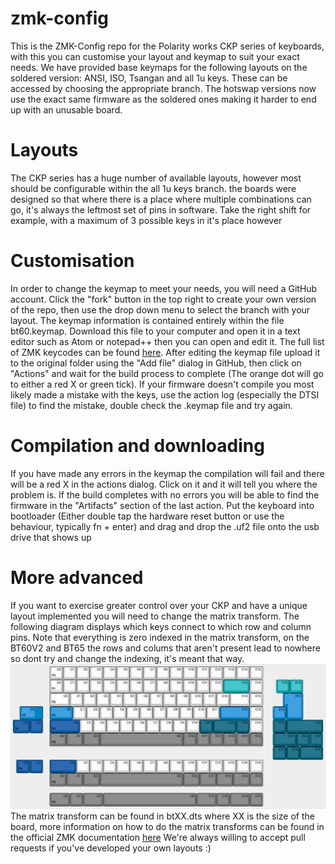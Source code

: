 # zmk-config
This is the ZMK-Config repo for the Polarity works CKP series of keyboards, with this you can customise your layout and keymap to suit your exact needs.
We have provided base keymaps for the following layouts on the soldered version: ANSI, ISO, Tsangan and all 1u keys. These can be accessed by choosing the appropriate branch. The hotswap versions now use the exact same firmware as the soldered ones making it harder to end up with an unusable board.

# Layouts
The CKP series has a huge number of available layouts, however most should be configurable within the all 1u keys branch. the boards were designed so that where there is a place where multiple combinations can go, it's always the leftmost set of pins in software. Take the right shift for example, with a maximum of 3 possible keys in it's place however

# Customisation
In order to change the keymap to meet your needs, you will need a GitHub account. Click the "fork" button in the top right to create your own version of the repo, then use the drop down menu to select the branch with your layout.
The keymap information is contained entirely within the file bt60.keymap. Download this file to your computer and open it in a text editor such as Atom or notepad++ then you can open and edit it. The full list of ZMK keycodes can be found [here](https://zmkfirmware.dev/docs/codes/keyboard-keypad/).
After editing the keymap file upload it to the original folder using the "Add file" dialog in GitHub, then click on "Actions" and wait for the build process to complete (The orange dot will go to either a red X or green tick). If your firmware doesn't compile you most likely made a mistake with the keys, use the action log (especially the DTSI file) to find the mistake, double check the .keymap file and try again.

# Compilation and downloading
 If you have made any errors in the keymap the compilation will fail and there will be a red X in the actions dialog. Click on it and it will tell you where the problem is.
 If the build completes with no errors you will be able to find the firmware in the "Artifacts" section of the last action.
 Put the keyboard into bootloader (Either double tap the hardware reset button or use the behaviour, typically fn + enter) and drag and drop the .uf2 file onto the usb drive that shows up

 # More advanced
 If you want to exercise greater control over your CKP and have a unique layout implemented you will need to change the matrix transform. The following diagram displays which keys connect to which row and column pins. Note that everything is zero indexed in the matrix transform, on the BT60V2 and BT65 the rows and colums that aren't present lead to nowhere so dont try and change the indexing, it's meant that way.
 	![alt text](rowcolmap.png)
  The matrix transform can be found in btXX.dts where XX is the size of the board, more information on how to do the matrix transforms can be found in the official ZMK documentation [here](https://zmkfirmware.dev/docs/development/new-shield#optional-matrix-transform)
  We're always willing to accept pull requests if you've developed your own layouts :)
